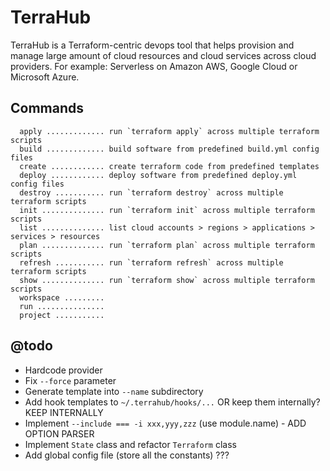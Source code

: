 # TerraHub

TerraHub is a Terraform-centric devops tool that helps provision and manage large amount of cloud resources and cloud services across cloud providers. For example: Serverless on Amazon AWS, Google Cloud or Microsoft Azure.

## Commands

```
  apply ............. run `terraform apply` across multiple terraform scripts
  build ............. build software from predefined build.yml config files
  create ............ create terraform code from predefined templates
  deploy ............ deploy software from predefined deploy.yml config files
  destroy ........... run `terraform destroy` across multiple terraform scripts
  init .............. run `terraform init` across multiple terraform scripts
  list .............. list cloud accounts > regions > applications > services > resources
  plan .............. run `terraform plan` across multiple terraform scripts
  refresh ........... run `terraform refresh` across multiple terraform scripts
  show .............. run `terraform show` across multiple terraform scripts
  workspace .........
  run ...............
  project ...........
```

## @todo

- Hardcode provider
- Fix `--force` parameter
- Generate template into `--name` subdirectory
- Add hook templates to `~/.terrahub/hooks/...` OR keep them internally? KEEP INTERNALLY
- Implement `--include === -i xxx,yyy,zzz` (use module.name) - ADD OPTION PARSER
- Implement `State` class and refactor `Terraform` class
- Add global config file (store all the constants) ???
